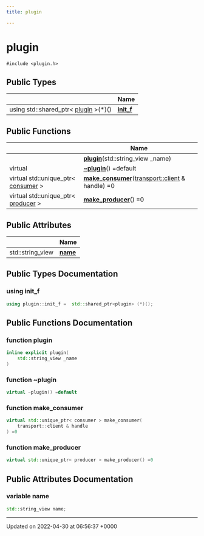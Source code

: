 ```yaml
---
title: plugin

---
```


# plugin






`#include <plugin.h>`

## Public Types

|                | Name           |
| -------------- | -------------- |
| using std::shared_ptr< [plugin](Classes/classplugin.md) >(*)() | **[init_f](Classes/classplugin.md#using-init-f)**  |

## Public Functions

|                | Name           |
| -------------- | -------------- |
| | **[plugin](Classes/classplugin.md#function-plugin)**(std::string_view _name) |
| virtual | **[~plugin](Classes/classplugin.md#function-~plugin)**() =default |
| virtual std::unique_ptr< [consumer](Classes/classconsumer.md) > | **[make_consumer](Classes/classplugin.md#function-make-consumer)**([transport::client](Classes/classtransport_1_1client.md) & handle) =0 |
| virtual std::unique_ptr< [producer](Classes/classproducer.md) > | **[make_producer](Classes/classplugin.md#function-make-producer)**() =0 |

## Public Attributes

|                | Name           |
| -------------- | -------------- |
| std::string_view | **[name](Classes/classplugin.md#variable-name)**  |

## Public Types Documentation

### using init_f

```cpp
using plugin::init_f =  std::shared_ptr<plugin> (*)();
```


## Public Functions Documentation

### function plugin

```cpp
inline explicit plugin(
    std::string_view _name
)
```


### function ~plugin

```cpp
virtual ~plugin() =default
```


### function make_consumer

```cpp
virtual std::unique_ptr< consumer > make_consumer(
    transport::client & handle
) =0
```


### function make_producer

```cpp
virtual std::unique_ptr< producer > make_producer() =0
```


## Public Attributes Documentation

### variable name

```cpp
std::string_view name;
```


-------------------------------

Updated on 2022-04-30 at 06:56:37 +0000